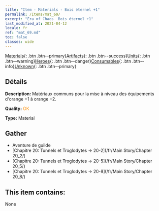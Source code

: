 ```yaml
---
title: "Item - Materials - Bois éternel +1"
permalink: /Items/mat_69/
excerpt: "Era of Chaos  Bois éternel +1"
last_modified_at: 2021-04-12
locale: fr
ref: "mat_69.md"
toc: false
classes: wide
---
```

 [Materials](/fr/Items/){: .btn .btn--primary}[Artifacts](/fr/Items/Artifacts/){: .btn .btn--success}[Units](/fr/Items/Units/){: .btn .btn--warning}[Heroes](/fr/Items/Heroes/){: .btn .btn--danger}[Consumables](/fr/Items/Consumables/){: .btn .btn--info}[Unknown](/fr/Items/Unknown/){: .btn .btn--primary}

## Détails
 **Description:** Matériaux communs pour la mise à niveau des équipements d'orange +1 à orange +2.

 **Quality:** <span style="color: #FF8C00">OK</span>

 **Type:** Material

## Gather

*    Aventure de guilde 
*    [Chapitre 20: Tunnels et Troglodytes -> 20-2](/fr/Main Story/Chapter 20_2/) 
*    [Chapitre 20: Tunnels et Troglodytes -> 20-5](/fr/Main Story/Chapter 20_5/) 
*    [Chapitre 20: Tunnels et Troglodytes -> 20-8](/fr/Main Story/Chapter 20_8/) 

## This item contains:

  None

